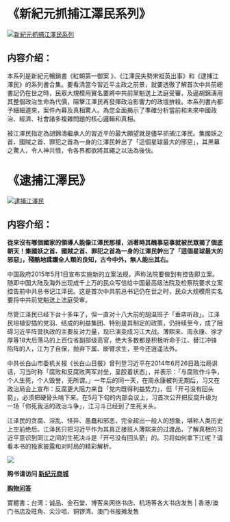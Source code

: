 <h1>《新紀元抓捕江澤民系列》</h1>
<a id="H05" href="https://d6rojcwfw6e31.cloudfront.net/cn/book/新紀元抓捕江澤民系列-44841533?m=https://d6rojcwfw6e31.cloudfront.net&amp;u=1003wechat" title="新紀元抓捕江澤民系列"><img border="0" alt="新紀元抓捕江澤民系列" src="https://cloud.githubusercontent.com/assets/20497761/18911074/edaf3ed2-8548-11e6-969d-f03eefb74fe5.jpg" style="max-width:100%;"></a>
<h2>内容介绍：</h2>

本系列是新紀元暢銷書《紅朝第一御案 》、《江澤民失勢宋祖英出事》和《逮捕江澤民》的系列書合集。要看清當今習近平主政之前景，就要透徹了解首次中共前總書記仍在世之時，民眾大規模用實名要將中共前黨魁送上法庭受審，及逼胡錦濤用其整個政治生命為代價，阻擊江澤民再發揮政治影響力的政壇拚殺。本系列書內都予細細道來，案件內幕及真相驚人。為您全面揭示了準確分析當前和未來中國政治、經濟、社會諸多複雜問題的核心邏輯和真相。

被江澤民指定為胡錦濤繼承人的習近平的最大願望就是儘早抓捕江澤民。集國妖之首、國賊之首、罪犯之首為一身的江澤民幹出了「這個星球最大的邪惡」，其黑幕之驚人，令人神共憤，令各界都欲將其繩之以法為後快。

<h1>《逮捕江澤民》</h1>
<a id="034" href="https://d6rojcwfw6e31.cloudfront.net/cn/book/逮捕江澤民-33815372?m=https://d6rojcwfw6e31.cloudfront.net&amp;u=1003wechat" title="逮捕江澤民"><img border="0" alt="逮捕江澤民" src="https://cloud.githubusercontent.com/assets/20497761/18911253/00ee3efc-854a-11e6-8b7f-c997e4db1334.jpg" style="max-width:100%;"></a>
<h2>内容介绍：</h2>

<b>從來沒有哪個國家的領導人能像江澤民那樣，活著時其醜事惡事就被民眾揭了個底朝天！集國妖之首、國賊之首、罪犯之首為一身的江澤民幹出了「這個星球最大的邪惡」，殘酷地蹂躪全人類的良知，古今中外，無人能出其右。</b>

中国政府2015年5月1日宣布实施新的立案法规，声称法院要做到有控告即立案。随即中国大陆及海外出现成千上万的民众写信给中国最高级法院及检察院要求立案控告前中共总书记江泽民。这是首次中共前总书记仍在世之时，民众大规模用实名要将中共前党魁送上法庭受审。

尽管江泽民已经下台十多年了，但一直对十八大前的胡温班子「垂帘听政」。江泽民培植安插的党羽、结成的利益集团、特别是其制定的政策，仍持续至今，成了阻碍习近平阵营执政的主要反对力量，现已演变成习江大战。薄熙来、周永康、徐才厚等18大后落马的上百位省副部级高官，绝大多数都是积极听命于江、替江冲锋陷阵的人，江为了自保，抛弃下属、断臂求生，至今还逍遥法外。

中共长白山市委机关报《长白山日报》曾刊登习近平在2014年6月26日政治局讲话，习当时称「腐败和反腐败两军对垒，呈胶着状态」，并表示：「与腐败作斗争，个人生死，个人毁誉，无所谓。」一年后的同一天，在周永康被判无期后，习又在政治局会上宣布：反腐更大阻力来自「党内既得利益势力」，但「开弓没有回头箭」，必须把硬骨头啃下来。在5月下旬的内部会议上，习首次公开把反腐升级为一场「你死我活的政治斗争」，江习斗已经到了生死关头。

江泽民的贪腐、淫乱、怪异、愚蠢和邪恶，完全超出一般人的想象，堪称人类历史上空前绝后。江泽民只把习近平作为其真正接班人薄熙来的过渡品，了解真相的习近平意识到同江之间的生死决斗是「开弓没有回头箭」的。习将如何拿下江呢？请看本书的独家披露和对时局的精彩解析。

<p><img src="https://cloud.githubusercontent.com/assets/20497761/18823715/69f77696-838a-11e6-82f7-6c9694358fd1.png"></p>
<p><b>购书请访问 <a id="H05" href="https://d6rojcwfw6e31.cloudfront.net/cn/book/新紀元抓捕江澤民系列-44841533?m=https://d6rojcwfw6e31.cloudfront.net&amp;u=1003wechat"> 新纪元商城</a></b>
<p><a href="https://d6rojcwfw6e31.cloudfront.net/cn/shop-QA?m=https://d6rojcwfw6e31.cloudfront.net&u=1003wechat"><b>购物问答</b></a>
<p>實體書：台湾：诚品、金石堂、博客来网络书店、机场等各大书店发售 | 香港/澳门书店及旺角、尖沙咀、铜锣湾、澳门书报摊发售</p>
